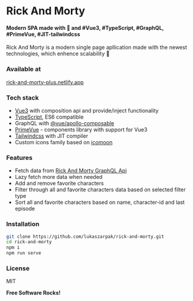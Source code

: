 # Rick And Morty
#### Modern SPA made with 💙 and #Vue3, #TypeScript, #GraphQL, #PrimeVue, #JIT-tailwindcss

Rick And Morty is a modern single page apllication made with the newest technologies, which enhence scalability 🚀

### Available at
[rick-and-morty-plus.netlify.app](https://rick-and-morty-plus.netlify.app)

### Tech stack
- [Vue3](https://v3.vuejs.org/guide/introduction.html) with composition api and provide/inject functionality
- [TypeScript](https://www.typescriptlang.org/), ES6 compatible
- GraphQL with [@vue/apollo-composable](https://apollo.vuejs.org/)
- [PrimeVue](https://primefaces.org/primevue/showcase/#/) - components library with support for Vue3
- [Tailwindcss](https://tailwindcss.com/docs/just-in-time-mode) with JIT compiler
- Custom icons family based on [icomoon](https://icomoon.io)

### Features

- Fetch data from [Rick And Morty GraphQL Api](https://rickandmortyapi.com/graphql)
- Lazy fetch more data when needed
- Add and remove favorite characters
- Filter through all and favorite characters data based on selected filter type
- Sort all and favorite characters based on name, character-id and last episode


### Installation

```sh
git clone https://github.com/lukaszarpak/rick-and-morty.git
cd rick-and-morty
npm i
npm run serve
```

### License

MIT

**Free Software Rocks!**
